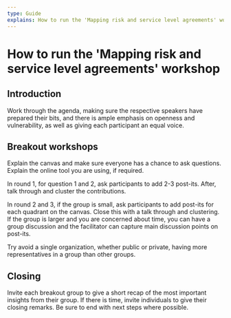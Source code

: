 ```yaml
---
type: Guide
explains: How to run the 'Mapping risk and service level agreements' workshop
---
```


# How to run the 'Mapping risk and service level agreements' workshop

## Introduction

Work through the agenda, making sure the respective speakers have prepared their bits, and there is ample emphasis on openness and vulnerability, as well as giving each participant an equal voice.

## Breakout workshops

Explain the canvas and make sure everyone has a chance to ask questions.
Explain the online tool you are using, if required.

In round 1, for question 1 and 2, ask participants to add 2-3 post-its.
After, talk through and cluster the contributions.

In round 2 and 3, if the group is small, ask participants to add post-its for each quadrant on the canvas. 
Close this with a talk through and clustering. 
If the group is larger and you are concerned about time, you can have a group discussion and the facilitator can capture main discussion points on post-its.

Try avoid a single organization, whether public or private, having more representatives in a group than other groups.

## Closing

Invite each breakout group to give a short recap of the most important insights from their group. If there is time, invite individuals to give their closing remarks. Be sure to end with next steps where possible.
